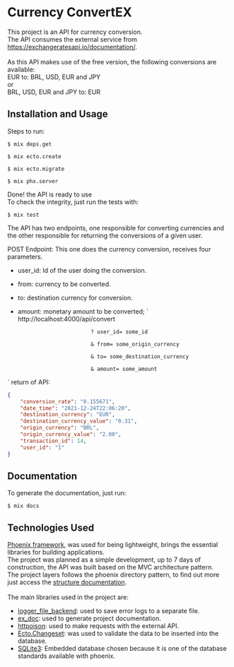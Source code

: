 # Currency ConvertEX

This project is an API for currency conversion. <br/>
The API consumes the external service from https://exchangeratesapi.io/documentation/. <br/>
<br/>
As this API makes use of the free version, the following conversions are available: <br/>
EUR to: BRL, USD, EUR and JPY <br/>
or <br/>
BRL, USD, EUR and JPY to: EUR <br/>

## Installation and Usage

Steps to run:

    $ mix deps.get

    $ mix ecto.create
    
    $ mix ecto.migrate
    
    $ mix phx.server

Done! the API is ready to use <br/>
To check the integrity, just run the tests with: 
   
    $ mix test

The API has two endpoints, one responsible for converting currencies and the other responsible for returning the conversions of a given user.

POST Endpoint: 
This one does the currency conversion, receives four parameters. <br/>
- user_id: Id of the user doing the conversion. 
- from: currency to be converted.
- to: destination currency for conversion. 
- amount: monetary amount to be converted;
`
    http://localhost:4000/api/convert
    
                             ? user_id= some_id 
			     
                             & from= some_origin_currency
			     
                             & to= some_destination_currency
			     
                             & amount= some_amount
`
return of API:
``` json
{
	"conversion_rate": "0.155671",
	"date_time": "2021-12-24T22:06:20",
	"destination_currency": "EUR",
	"destination_currency_value": "0.31",
	"origin_currency": "BRL",
	"origin_currency_value": "2.00",
	"transaction_id": 14,
	"user_id": "1"
}
```
## Documentation
To generate the documentation, just run:
   
    $ mix docs

## Technologies Used

[Phoenix framework](https://phoenixframework.org), was used for being lightweight, brings the essential libraries for building applications. <br/>
The project was planned as a simple development, up to 7 days of construction, the API was built based on the MVC architecture pattern. <br/>
The project layers follows the phoenix directory pattern, to find out more just access the [structure documentation](https://hexdocs.pm/phoenix/directory_structure.html). <br/>
<br/>
The main libraries used in the project are: <br/>
- [logger_file_backend](https://hexdocs.pm/logger_file_backend/readme.html): used to save error logs to a separate file.
- [ex_doc](https://github.com/elixir-lang/ex_doc): used to generate project documentation.
- [httpoison](https://hexdocs.pm/httpoison/HTTPoison.html): used to make requests with the external API.
- [Ecto.Changeset](https://hexdocs.pm/ecto/Ecto.Changeset.html): was used to validate the data to be inserted into the database.
- [SQLite3](https://hexdocs.pm/ecto_sqlite3/Ecto.Adapters.SQLite3.html): Embedded database chosen because it is one of the database standards available with phoenix.
